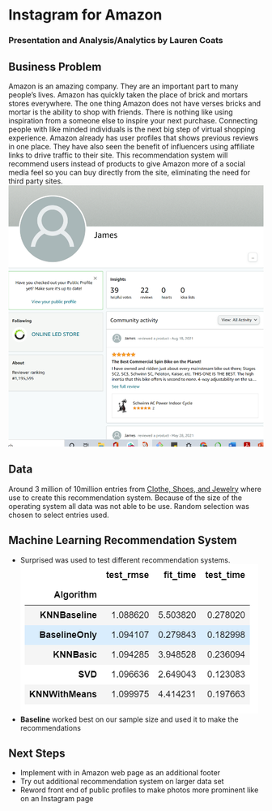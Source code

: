 # Instagram for Amazon
### Presentation and Analysis/Analytics by Lauren Coats
## Business Problem 
Amazon is an amazing company.  They are an important part to many people’s lives.  Amazon has quickly taken the place of brick and mortars stores everywhere.  The one thing Amazon does not have verses bricks and mortar is the ability to shop with friends.  There is nothing like using inspiration from a someone else to inspire your next purchase. Connecting people with like minded individuals is the next big step of virtual shopping experience. Amazon already has user profiles that shows previous reviews in one place. They have also seen the benefit of influencers using affiliate links to drive traffic to their site.  This recommendation system will recommend users instead of products to give Amazon more of a social media feel so you can buy directly from the site, eliminating the need for third party sites.
![](https://github.com/laurencoats/InstagramforAmazon/blob/main/photos/Amazon.png)
## Data 
Around 3 million of 10million entries from [Clothe, Shoes, and Jewelry](https://nijianmo.github.io/amazon/index.html) where use to create this recommendation system.  Because of the size of the operating system all data was not able to be use. Random selection was chosen to select entries used. 
## Machine Learning Recommendation System 
* Surprised was used to test different recommendation systems. 
<br/>![](https://github.com/laurencoats/InstagramforAmazon/blob/main/photos/table.png)
* <b>Baseline</b> worked best on our sample size and used it to make the recommendations
## Next Steps 
* Implement with in Amazon web page as an additional footer 
* Try out additional recommendation system on larger data set 
* Reword front end of public profiles to make photos more prominent like on an Instagram page
